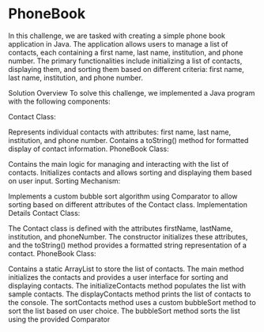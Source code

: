 # PhoneBook

In this challenge, we are tasked with creating a simple phone book application in Java. The application allows users to manage a list of contacts, each containing a first name, last name, institution, and phone number. The primary functionalities include initializing a list of contacts, displaying them, and sorting them based on different criteria: first name, last name, institution, and phone number.

Solution Overview
To solve this challenge, we implemented a Java program with the following components:

Contact Class:

Represents individual contacts with attributes: first name, last name, institution, and phone number.
Contains a toString() method for formatted display of contact information.
PhoneBook Class:

Contains the main logic for managing and interacting with the list of contacts.
Initializes contacts and allows sorting and displaying them based on user input.
Sorting Mechanism:

Implements a custom bubble sort algorithm using Comparator to allow sorting based on different attributes of the Contact class.
Implementation Details
Contact Class:

The Contact class is defined with the attributes firstName, lastName, institution, and phoneNumber.
The constructor initializes these attributes, and the toString() method provides a formatted string representation of a contact.
PhoneBook Class:

Contains a static ArrayList<Contact> to store the list of contacts.
The main method initializes the contacts and provides a user interface for sorting and displaying contacts.
The initializeContacts method populates the list with sample contacts.
The displayContacts method prints the list of contacts to the console.
The sortContacts method uses a custom bubbleSort method to sort the list based on user choice.
The bubbleSort method sorts the list using the provided Comparator<Contact>

